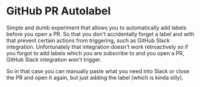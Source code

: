 # GitHub PR Autolabel

Simple and dumb experiment that allows you to automatically add labels before you open a PR. So that you don't accidentally forget a label and with that prevent certain actions from triggering, such as GitHub Slack integration. Unfortunately that integration doesn't work retroactively so if you forgot to add labels which you are subscribe to and you open a PR, GitHub Slack integration won't trigger.

So in that case you can manually paste what you need into Slack or close the PR and open it again, but just adding the label (which is kinda silly).